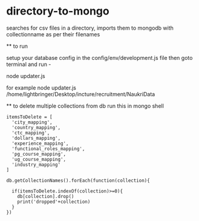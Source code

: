 # directory-to-mongo
searches for csv files in a directory, imports them to mongodb with collectionname as per their filenames

** to run

setup your database config in the config/env/development.js file
then goto terminal and run -

node updater.js <directorypath-to-csvfiles>

for example
node updater.js /home/lightbringer/Desktop/incture/recruitment/NaukriData
 
** to delete multiple collections from db run this in mongo shell

```
itemsToDelete = [
  'city_mapping',
  'country_mapping',
  'ctc_mapping',
  'dollars_mapping',
  'experience_mapping',
  'functional_roles_mapping',
  'pg_course_mapping',
  'ug_course_mapping',
  'industry_mapping'
]

db.getCollectionNames().forEach(function(collection){ 

  if(itemsToDelete.indexOf(collection)>=0){ 
    db[collection].drop()
    print('dropped'+collection)
  } 
})

```
